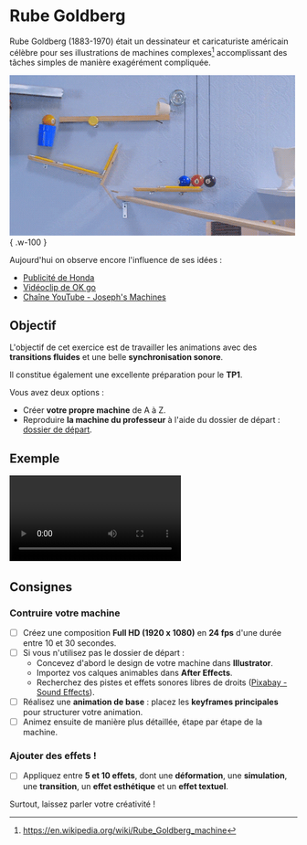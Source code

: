 # Rube Goldberg

Rube Goldberg (1883-1970) était un dessinateur et caricaturiste américain célèbre pour ses illustrations de machines complexes[^machine] accomplissant des tâches simples de manière exagérément compliquée.

![](./machine.gif){ .w-100 }

Aujourd'hui on observe encore l'influence de ses idées : 

* [Publicité de Honda](https://www.youtube.com/watch?v=_ve4M4UsJQo)
* [Vidéoclip de OK go](https://www.youtube.com/watch?v=qybUFnY7Y8w)
* [Chaîne YouTube - Joseph's Machines](https://www.youtube.com/c/JosephsMachines)

[^machine]: <https://en.wikipedia.org/wiki/Rube_Goldberg_machine>

## Objectif

L'objectif de cet exercice est de travailler les animations avec des **transitions fluides** et une belle **synchronisation sonore**.

Il constitue également une excellente préparation pour le **TP1**.

Vous avez deux options :

- Créer **votre propre machine** de A à Z.
- Reproduire **la machine du professeur** à l'aide du dossier de départ : [dossier de départ](./rube.zip).

## Exemple

![type:video](rube.mp4)

## Consignes

### Contruire votre machine

- [ ] Créez une composition **Full HD (1920 x 1080)** en **24 fps** d'une durée entre 10 et 30 secondes.
- [ ] Si vous n'utilisez pas le dossier de départ :
  - Concevez d'abord le design de votre machine dans **Illustrator**.
  - Importez vos calques animables dans **After Effects**.
  - Recherchez des pistes et effets sonores libres de droits ([Pixabay - Sound Effects](https://pixabay.com/sound-effects/)).
- [ ] Réalisez une **animation de base** : placez les **keyframes principales** pour structurer votre animation.
- [ ] Animez ensuite de manière plus détaillée, étape par étape de la machine.

### Ajouter des effets !

- [ ] Appliquez entre **5 et 10 effets**, dont une **déformation**, une **simulation**, une **transition**, un **effet esthétique** et un **effet textuel**. 

Surtout, laissez parler votre créativité !
